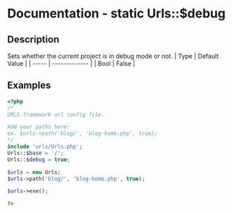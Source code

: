 # Documentation - static Urls::$debug
## Description
Sets whether the current project is in debug mode or not.
|  Type | Default Value |
| ----- | ------------- |
| Bool  |     False     |
## Examples
```PHP
<?php
/*
URLS framework url config file.

Add your paths here:
ex. $urls->path('blog/', 'blog-home.php', true);
*/
include 'urls/Urls.php';
Urls::$base = '/';
Urls::$debug = true;

$urls = new Urls;
$urls->path('blog/', 'blog-home.php', true);

$urls->exe();

?>
```
